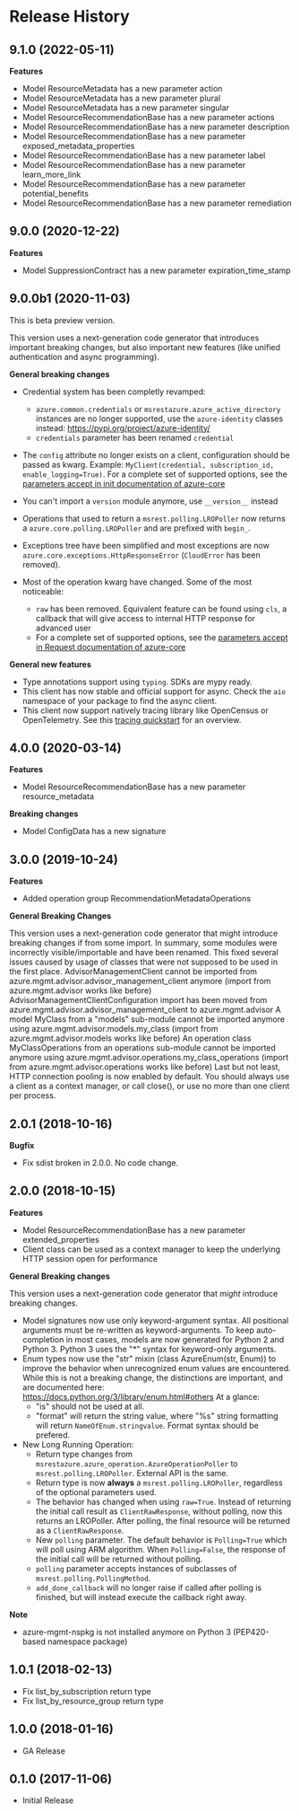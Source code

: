 # Release History

## 9.1.0 (2022-05-11)

**Features**

  - Model ResourceMetadata has a new parameter action
  - Model ResourceMetadata has a new parameter plural
  - Model ResourceMetadata has a new parameter singular
  - Model ResourceRecommendationBase has a new parameter actions
  - Model ResourceRecommendationBase has a new parameter description
  - Model ResourceRecommendationBase has a new parameter exposed_metadata_properties
  - Model ResourceRecommendationBase has a new parameter label
  - Model ResourceRecommendationBase has a new parameter learn_more_link
  - Model ResourceRecommendationBase has a new parameter potential_benefits
  - Model ResourceRecommendationBase has a new parameter remediation

## 9.0.0 (2020-12-22)

**Features**

  - Model SuppressionContract has a new parameter expiration_time_stamp

## 9.0.0b1 (2020-11-03)

This is beta preview version.

This version uses a next-generation code generator that introduces important breaking changes, but also important new features (like unified authentication and async programming).

**General breaking changes**

- Credential system has been completly revamped:

  - `azure.common.credentials` or `msrestazure.azure_active_directory` instances are no longer supported, use the `azure-identity` classes instead: https://pypi.org/project/azure-identity/
  - `credentials` parameter has been renamed `credential`

- The `config` attribute no longer exists on a client, configuration should be passed as kwarg. Example: `MyClient(credential, subscription_id, enable_logging=True)`. For a complete set of
  supported options, see the [parameters accept in init documentation of azure-core](https://github.com/Azure/azure-sdk-for-python/blob/main/sdk/core/azure-core/CLIENT_LIBRARY_DEVELOPER.md#available-policies)
- You can't import a `version` module anymore, use `__version__` instead
- Operations that used to return a `msrest.polling.LROPoller` now returns a `azure.core.polling.LROPoller` and are prefixed with `begin_`.
- Exceptions tree have been simplified and most exceptions are now `azure.core.exceptions.HttpResponseError` (`CloudError` has been removed).
- Most of the operation kwarg have changed. Some of the most noticeable:

  - `raw` has been removed. Equivalent feature can be found using `cls`, a callback that will give access to internal HTTP response for advanced user
  - For a complete set of
  supported options, see the [parameters accept in Request documentation of azure-core](https://github.com/Azure/azure-sdk-for-python/blob/main/sdk/core/azure-core/CLIENT_LIBRARY_DEVELOPER.md#available-policies)

**General new features**

- Type annotations support using `typing`. SDKs are mypy ready.
- This client has now stable and official support for async. Check the `aio` namespace of your package to find the async client.
- This client now support natively tracing library like OpenCensus or OpenTelemetry. See this [tracing quickstart](https://github.com/Azure/azure-sdk-for-python/tree/main/sdk/core/azure-core-tracing-opentelemetry) for an overview.

## 4.0.0 (2020-03-14)

**Features**

- Model ResourceRecommendationBase has a new parameter resource_metadata

**Breaking changes**

- Model ConfigData has a new signature

## 3.0.0 (2019-10-24)

**Features**

  - Added operation group RecommendationMetadataOperations

**General Breaking Changes**

This version uses a next-generation code generator that might introduce
breaking changes if from some import. In summary, some modules were
incorrectly visible/importable and have been renamed. This fixed several
issues caused by usage of classes that were not supposed to be used in
the first place. AdvisorManagementClient cannot be imported from
azure.mgmt.advisor.advisor_management_client anymore (import from
azure.mgmt.advisor works like before)
AdvisorManagementClientConfiguration import has been moved from
azure.mgmt.advisor.advisor_management_client to azure.mgmt.advisor A
model MyClass from a "models" sub-module cannot be imported anymore
using azure.mgmt.advisor.models.my_class (import from
azure.mgmt.advisor.models works like before) An operation class
MyClassOperations from an operations sub-module cannot be imported
anymore using azure.mgmt.advisor.operations.my_class_operations
(import from azure.mgmt.advisor.operations works like before) Last but
not least, HTTP connection pooling is now enabled by default. You should
always use a client as a context manager, or call close(), or use no
more than one client per process.

## 2.0.1 (2018-10-16)

**Bugfix**

  - Fix sdist broken in 2.0.0. No code change.

## 2.0.0 (2018-10-15)

**Features**

  - Model ResourceRecommendationBase has a new parameter
    extended_properties
  - Client class can be used as a context manager to keep the underlying
    HTTP session open for performance

**General Breaking changes**

This version uses a next-generation code generator that *might*
introduce breaking changes.

  - Model signatures now use only keyword-argument syntax. All
    positional arguments must be re-written as keyword-arguments. To
    keep auto-completion in most cases, models are now generated for
    Python 2 and Python 3. Python 3 uses the "*" syntax for
    keyword-only arguments.
  - Enum types now use the "str" mixin (class AzureEnum(str, Enum)) to
    improve the behavior when unrecognized enum values are encountered.
    While this is not a breaking change, the distinctions are important,
    and are documented here:
    <https://docs.python.org/3/library/enum.html#others> At a glance:
      - "is" should not be used at all.
      - "format" will return the string value, where "%s" string
        formatting will return `NameOfEnum.stringvalue`. Format syntax
        should be prefered.
  - New Long Running Operation:
      - Return type changes from
        `msrestazure.azure_operation.AzureOperationPoller` to
        `msrest.polling.LROPoller`. External API is the same.
      - Return type is now **always** a `msrest.polling.LROPoller`,
        regardless of the optional parameters used.
      - The behavior has changed when using `raw=True`. Instead of
        returning the initial call result as `ClientRawResponse`,
        without polling, now this returns an LROPoller. After polling,
        the final resource will be returned as a `ClientRawResponse`.
      - New `polling` parameter. The default behavior is
        `Polling=True` which will poll using ARM algorithm. When
        `Polling=False`, the response of the initial call will be
        returned without polling.
      - `polling` parameter accepts instances of subclasses of
        `msrest.polling.PollingMethod`.
      - `add_done_callback` will no longer raise if called after
        polling is finished, but will instead execute the callback right
        away.

**Note**

  - azure-mgmt-nspkg is not installed anymore on Python 3 (PEP420-based
    namespace package)

## 1.0.1 (2018-02-13)

  - Fix list_by_subscription return type
  - Fix list_by_resource_group return type

## 1.0.0 (2018-01-16)

  - GA Release

## 0.1.0 (2017-11-06)

  - Initial Release
